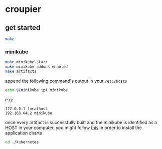 # croupier

## get started
```bash
make
```

### minikube
```bash
make minikube-start
make minikube-addons-enabled
make artifacts
```

append the following command's output in your `/etc/hosts`
```bash
echo $(minikube ip) minikube
```
e.g:
```
127.0.0.1 localhost
192.168.64.2 minikube
```

once every artifact is successfully built and the minikube is identified as a HOST in your computer, you might follow [this](https://github.com/devbytom/hurb/tree/master/kubernetes) in order to install the application charts
```bash
cd ./kubernetes
```
